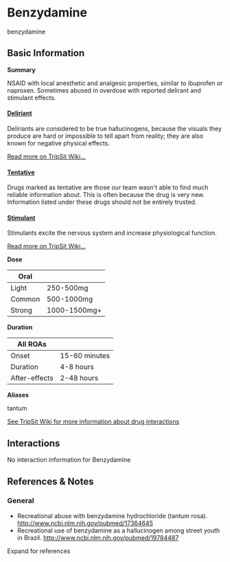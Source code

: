 # Benzydamine

benzydamine

## Basic Information

**Summary**

NSAID with local anesthetic and analgesic properties, similar to ibuprofen or naproxen. Sometimes abused in overdose with reported delirant and stimulant effects.

#### [Deliriant](/category/deliriant)

Deliriants are considered to be true hallucinogens, because the visuals they produce are hard or impossible to tell apart from reality; they are also known for negative physical effects.

[Read more on TripSit Wiki...](#{category.wiki})

#### [Tentative](/category/tentative)

Drugs marked as tentative are those our team wasn't able to find much reliable information about. This is often because the drug is very new. Information listed under these drugs should not be entirely trusted.

#### [Stimulant](/category/stimulant)

Stimulants excite the nervous system and increase physiological function.

[Read more on TripSit Wiki...](#{category.wiki})

**Dose**

| Oral   |              |
| ------ | ------------ |
| Light  | 250-500mg    |
| Common | 500-1000mg   |
| Strong | 1000-1500mg+ |

**Duration**

| All ROAs      |               |
| ------------- | ------------- |
| Onset         | 15-60 minutes |
| Duration      | 4-8 hours     |
| After-effects | 2-48 hours    |

**Aliases**

tantum  

[See TripSit Wiki for more information about drug interactions](http://combo.tripsit.me/)

## Interactions

No interaction information for Benzydamine

## References & Notes

### General

* Recreational abuse with benzydamine hydrochloride (tantum rosa). <http://www.ncbi.nlm.nih.gov/pubmed/17364645>
* Recreational use of benzydamine as a hallucinogen among street youth in Brazil. <http://www.ncbi.nlm.nih.gov/pubmed/19784487>

Expand for references